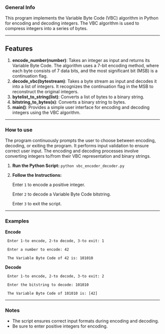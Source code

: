 ### General Info
This program implements the Variable Byte Code (VBC) algorithm in Python for encoding and decoding
integers. The VBC algorithm is used to compress integers into a series of bytes.

***
## Features
1. **encode_number(number)**: Takes an integer as input and returns its Variable Byte
Code. The algorithm uses a 7-bit encoding method, where each byte consists of 7 data
bits, and the most significant bit (MSB) is a continuation flag.
2. **decode_vbc(bytestream)**: Takes a byte stream as input and decodes it into a list of
integers. It recognizes the continuation flag in the MSB to reconstruct the original
integers.
3. **bytelist_to_string(list)**: Converts a list of bytes to a binary string.
4. **bitstring_to_bytes(s)**: Converts a binary string to bytes.
5. **main()**: Provides a simple user interface for encoding and decoding integers using the
VBC algorithm.
***
### How to use

The program continuously prompts the user to choose between encoding, decoding, or exiting
the program. It performs input validation to ensure correct user input. The encoding and
decoding processes involve converting integers to/from their VBC representation and binary
strings.

1. **Run the Python Script:** ```python vbc_encoder_decoder.py```

2. **Follow the Instructions:**
   
    Enter ```1``` to encode a positive integer.
   
    Enter ```2``` to decode a Variable Byte Code bitstring.
   
    Enter ```3``` to exit the script.
***   
### Examples

**Encode**

     Enter 1-to encode, 2-to decode, 3-to exit: 1
     
     Enter a number to encode: 42
     
     The Variable Byte Code of 42 is: 101010
     


**Decode**

     Enter 1-to encode, 2-to decode, 3-to exit: 2
     
     Enter the bitstring to decode: 101010
     
     The Variable Byte Code of 101010 is: [42]

***   
### Notes
 * The script ensures correct input formats during encoding and decoding.
 * Be sure to enter positive integers for encoding.

